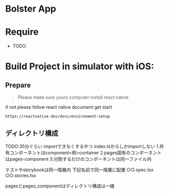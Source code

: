 # Bolster App

# Require

- TODO:

# Build Project in simulator with iOS:

## Prepare

> Please make sure yours computer install react native

if not please follow react native document get start

```
https://reactnative.dev/docs/environment-setup
```

## ディレクトリ構成
TODO:35分ぐらい importできなくするやつ
index.tsからしかimportしない
1.共有コンポーネントはcomponent<例>container
2.pages固有のコンポーネントはpages-component
3.分割するだけのコンポーネントは同一ファイル内

テストやstorybookは同一階層内
下記名前で同一階層に配置
○○.spec.tsx
○○.stories.tsx

pagesとpages_componentはディレクトリ構成は一緒